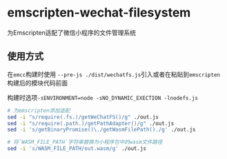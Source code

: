 # emscripten-wechat-filesystem
为Emscripten适配了微信小程序的文件管理系统

## 使用方式

在`emcc`构建时使用 `--pre-js ./dist/wechatfs.js`引入或者在粘贴到`emscripten`构建后的模块代码前面

构建时选项`-sENVIRONMENT=node -sNO_DYNAMIC_EXECTION -lnodefs.js`

```bash
# 为emscripten添加适配
sed -i "s/require(.fs.)/getWeChatFS()/g" ./out.js
sed -i "s/require(.path.)/getPathAdapter()/g" ./out.js
sed -i 's/getBinaryPromise()\./getWasmFilePath()./g' ./out.js

# 将`WASM_FILE_PATH`字符串替换为小程序包中的wasm文件路径
sed -i 's/WASM_FILE_PATH/out.wasm/g' ./out.js
```
